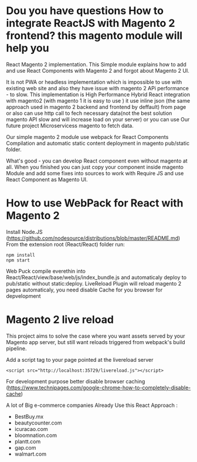 # Dou you have questions How to integrate ReactJS with Magento 2 frontend? this magento module will help you
React Magento 2 implementation. This Simple module explains how to add and use React Components with Magento 2 and forgot about Magento 2 UI. 

It is not PWA or headless implementation which is impossible to use with existing web site and also they have issue with magento 2 APi performance - to slow. This implementation is High Performance Hybrid React integration with magento2 (with magento 1 it is easy to use ) it use inline json (the same approach used in magento 2 backend and frontend by deffault) from page or also can use http call to fech necessary data(not the best solution magento API slow and will increase load on your server) or you can use Our future project Microservicess magento to fetch data.

Our simple magento 2 module use webpack for React Components Compilation and automatic static content deployment in magento pub/static folder.

What's good - you can develop React component even without magento at all. When you finished you can just copy your component inside magento Module and add some fixes into sources to work with  Require JS and use React Component as Magento UI.


# How to use WebPack for React with Magento 2 
Install Node.JS (https://github.com/nodesource/distributions/blob/master/README.md)
From the extension root (React/React) folder run:
```
npm install
npm start
```
Web Puck compile everethin into 
React/React/view/base/web/js/index_bundle.js
and automaticaly deploy to pub/static without static:deploy. LiveReload Plugin will reload magento 2 pages automaticaly, you need disable Cache for you browser for depvelopment

# Magento 2 live reload 
This project aims to solve the case where you want assets served by your Magento app server, but still want reloads triggered from webpack's build pipeline.

Add a script tag to your page pointed at the livereload server

```<script src="http://localhost:35729/livereload.js"></script>```

For development purpose better disable browser caching (https://www.technipages.com/google-chrome-how-to-completely-disable-cache)

A lot of Big e-commerce companies Already Use this React Approach :
- BestBuy.mx
- beautycounter.com
- icuracao.com
- bloomnation.com
- plantt.com
- gap.com
- walmart.com
